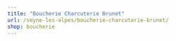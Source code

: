 ```yaml
---
title: "Boucherie Charcuterie Brunet"
url: /seyne-les-alpes/boucherie-charcuterie-brunet/
shop: boucherie
---
```

